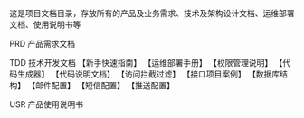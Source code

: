 这是项目文档目录，存放所有的产品及业务需求、技术及架构设计文档、运维部署文档、使用说明书等

PRD     产品需求文档

TDD     技术开发文档
        【新手快速指南】
        【运维部署手册】
        【权限管理说明】
        【代码生成器】
        【代码说明文档】
        【访问拦截过滤】
        【接口项目案例】
        【数据库结构】
        【邮件配置】
        【短信配置】
        【推送配置】
        
USR     产品使用说明书
